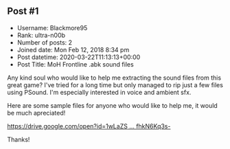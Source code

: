 ## Post #1
- Username: Blackmore95
- Rank: ultra-n00b
- Number of posts: 2
- Joined date: Mon Feb 12, 2018 8:34 pm
- Post datetime: 2020-03-22T11:13:13+00:00
- Post Title: MoH Frontline .abk sound files

Any kind soul who would like to help me extracting the sound files from this great game? I've tried for a long time but only managed to rip 
just a few files using PSound. I'm especially interested in voice and ambient sfx. 

Here are some sample files for anyone who would like to help me, it would be much apreciated! 

[https://drive.google.com/open?id=1wLaZS ... fhkN6Kq3s-](https://drive.google.com/open?id=1wLaZS_nO2hYDGZB3gfU8WdfhkN6Kq3s-)

Thanks!
